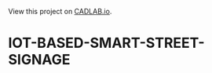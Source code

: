 View this project on [CADLAB.io](https://cadlab.io/project/29192). 

# IOT-BASED-SMART-STREET-SIGNAGE